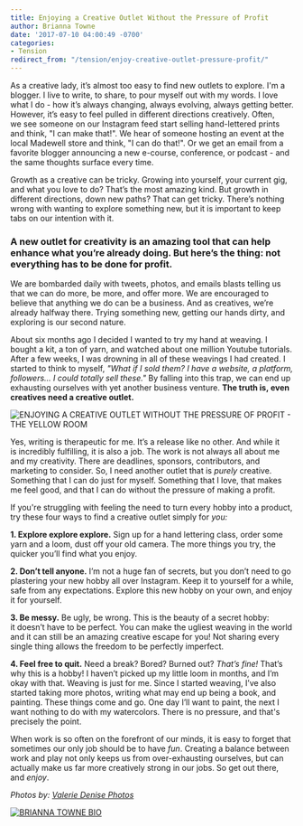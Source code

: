 ```yaml
---
title: Enjoying a Creative Outlet Without the Pressure of Profit
author: Brianna Towne
date: '2017-07-10 04:00:49 -0700'
categories:
- Tension
redirect_from: "/tension/enjoy-creative-outlet-pressure-profit/"
---
```


As a creative lady, it’s almost too easy to find new outlets to explore. I'm a blogger. I live to write, to share, to pour myself out with my words. I love what I do - how it’s always changing, always evolving, always getting better. However, it’s easy to feel pulled in different directions creatively. Often, we see someone on our Instagram feed start selling hand-lettered prints and think, "I can make that!". We hear of someone hosting an event at the local Madewell store and think, "I can do that!". Or we get an email from a favorite blogger announcing a new e-course, conference, or podcast - and the same thoughts surface every time.

Growth as a creative can be tricky. Growing into yourself, your current gig, and what you love to do? That’s the most amazing kind. But growth in different directions, down new paths? That can get tricky. There’s nothing wrong with wanting to explore something new, but it is important to keep tabs on our intention with it.

### **A new outlet for creativity is an amazing tool that can help enhance what you’re already doing. But here’s the thing: not everything has to be done for profit.**

We are bombarded daily with tweets, photos, and emails blasts telling us that we can do more, be more, and offer more. We are encouraged to believe that anything we do can be a business. And as creatives, we’re already halfway there. Trying something new, getting our hands dirty, and exploring is our second nature.

About six months ago I decided I wanted to try my hand at weaving. I bought a kit, a ton of yarn, and watched about one million Youtube tutorials. After a few weeks, I was drowning in all of these weavings I had created. I started to think to myself, _"What if I sold them?_ _I have a website, a platform, followers… I could totally sell these."_ By falling into this trap, we can end up exhausting ourselves with yet another business venture. **The truth is, even creatives need a creative outlet.**

![ENJOYING A CREATIVE OUTLET WITHOUT THE PRESSURE OF PROFIT - THE YELLOW ROOM](https://yellow-blog-images.imgix.net/2017/07/ValerieDenisePhotos-15.jpg "ENJOYING A CREATIVE OUTLET WITHOUT THE PRESSURE OF PROFIT - THE YELLOW ROOM")

Yes, writing is therapeutic for me. It’s a release like no other. And while it is incredibly fulfilling, it is also a job. The work is not always all about me and my creativity. There are deadlines, sponsors, contributors, and marketing to consider. So, I need another outlet that is _purely_ creative. Something that I can do just for myself. Something that I love, that makes me feel good, and that I can do without the pressure of making a profit.

If you're struggling with feeling the need to turn every hobby into a product, try these four ways to find a creative outlet simply for _you:_

**1\. Explore explore explore.** Sign up for a hand lettering class, order some yarn and a loom, dust off your old camera. The more things you try, the quicker you’ll find what you enjoy.

**2\. Don’t tell anyone.** I’m not a huge fan of secrets, but you don’t need to go plastering your new hobby all over Instagram. Keep it to yourself for a while, safe from any expectations. Explore this new hobby on your own, and enjoy it for yourself.

**3\. Be messy.** Be ugly, be wrong. This is the beauty of a secret hobby: it doesn’t have to be perfect. You can make the ugliest weaving in the world and it can still be an amazing creative escape for you! Not sharing every single thing allows the freedom to be perfectly imperfect.  

**4\. Feel free to quit.** Need a break? Bored? Burned out? _That’s fine!_ That’s why this is a hobby! I haven’t picked up my little loom in months, and I’m okay with that. Weaving is just for me. Since I started weaving, I’ve also started taking more photos, writing what may end up being a book, and painting. These things come and go. One day I’ll want to paint, the next I want nothing to do with my watercolors. There is no pressure, and that's precisely the point.

When work is so often on the forefront of our minds, it is easy to forget that sometimes our only job should be to have _fun_. Creating a balance between work and play not only keeps us from over-exhausting ourselves, but can actually make us far more creatively strong in our jobs. So get out there, and _enjoy_.

_Photos by: [Valerie Denise Photos](http://www.valeriedenisephotos.com/)_

[![BRIANNA TOWNE BIO](https://yellow-blog-images.imgix.net/2017/06/BRIANNA-TOWNE-BIO.jpg)](http://lifebybri.com/)
